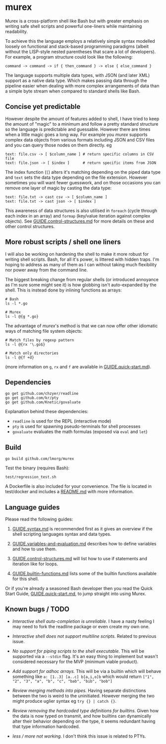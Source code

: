 # murex

Murex is a cross-platform shell like Bash but with greater emphasis on
writing safe shell scripts and powerful one-liners while maintaining
readability.

To achieve this the language employs a relatively simple syntax modelled
loosely on functional and stack-based programming paradigms (albeit
without the LISP-style nested parentheses that scare a lot of developers).
For example, a program structure could look like the following:

    command -> command -> if { then_command } -> else { else_command }

The language supports multiple data types, with JSON (and later XML)
support as a native data type. Which makes passing data through the
pipeline easier when dealing with more complex arrangements of data than
a simple byte stream when compared to standard shells like Bash.

## Concise yet predictable

However despite the amount of features added to shell, I have  tried to
keep the amount of "magic" to a minimum and follow a pretty standard
structure so the language is predictable and guessable. However there
are times when a little magic goes a long way. For example you _murex_
supports complex data objects from various formats including JSON and
CSV files and you can query those nodes on them directly. eg

    text: file.csv -> [ $column_name ] # return specific columns in CSV file
    text: file.json -> [ $index ]      # return specific items from JSON

The index function (`[`) alters it's matching depending on the piped
data type and `text` sets the data type depending on the file extension.
However sometimes you will want fewer guesswork, and on those occasions
you can remove one layer of magic by casting the data type:

    text: file.txt -> cast csv -> [ $column_name ]
    text: file.txt -> cast json -> [ $index ]

This awareness of data structures is also utilised in `foreach` (cycle
through each index in an array) and `formap` (key/value iteration against
complex objects). See [GUIDE.control-structures.md](./GUIDE.control-structures.md)
for more details on these and other control structures.

## More robust scripts / shell one liners

I will also be working on hardening the shell to make it more robust for
writing shell scripts. Bash, for all it's power, is littered with hidden
traps. I'm hoping to address as many of them as I can without taking
much flexibility nor power away from the command line.

The biggest breaking change from regular shells (or introduced annoyance
as I'm sure some might see it) is how globbing isn't auto-expanded by
the shell. This is instead done by inlining functions as arrays:

    # Bash
    ls -l *.go

    # Murex
    ls -l @{g *.go}

The advantage of _murex_'s method is that we can now offer other idiomatic
ways of matching file system objects:

    # Match files by regexp pattern
    ls -l @{rx '\.go$}

    # Match only directories
    ls -l @{f +d}

(more information on `g`, `rx` and `f` are available in [GUIDE.quick-start.md](./GUIDE.quick-start.md)).

## Dependencies

    go get github.com/chzyer/readline
    go get github.com/kr/pty
    go get github.com/Knetic/govaluate

Explanation behind these dependencies:
* `readline` is used for the REPL (interactive mode)
* `pty` is used for spawning pseudo-terminals for shell processes
* `govaluate` evaluates the math formulas (exposed via `eval` and `let`)

## Build

    go build github.com/lmorg/murex

Test the binary (requires Bash):

    test/regression_test.sh

A Dockerfile is also included for your convenience. The file is located
in test/docker and includes a [README.md](./test/docker/README.md) with
more information.

## Language guides

Please read the following guides:

1. [GUIDE.syntax.md](./GUIDE.syntax.md) is recommended first as it gives
an overview if the shell scripting languages syntax and data types.

2. [GUIDE.variables-and-evaluation.md](./GUIDE.variables-and-evaluation.md)
describes how to define variables and how to use them.

3. [GUIDE.control-structures.md](./GUIDE.control-structures.md) will
list how to use if statements and iteration like for loops.

4. [GUIDE.builtin-functions.md](./GUIDE.builtin-functions.md) lists some
of the builtin functions available for this shell.

Or if you're already a seasoned Bash developer then you read the Quick
Start Guide, [GUIDE.quick-start.md](./GUIDE.quick-start.md), to jump
straight into using Murex.

## Known bugs / TODO

* _Interactive shell auto-completion is unreliable._ I have a nasty
feeling I may need to fork the readline package or even create my own
one.

* _Interactive shell does not support multiline scripts._ Related to
previous issue.

* _No support for piping scripts to the shell executable._ This will be
supported via a `--stdin` flag. It's an easy thing to implement but
wasn't considered necessary for the MVP (minimum viable product).

* _Add support for adhoc arrays._ This will be via a builtin which will
behave something like `a: [1..3] [a..c] b[a,i,o]b` which would return
`["1", "2", "3", "a", "b", "c", "bab", "bib", "bob"]`

* _Review merging methods into pipes._ Having separate distinctions
between the two is weird to the uninitiated. However merging the two
might produce uglier syntax eg `try {} | catch {}`.

* _Review removing the hardcoded type definitions for builtins._ Given
how the data is now typed on transmit, and how builtins can dynamically
alter their behavior depending on the type, it seems redundant having
that type information hardcoded.

* _less / more not working._ I don't think this issue is related to PTYs.
